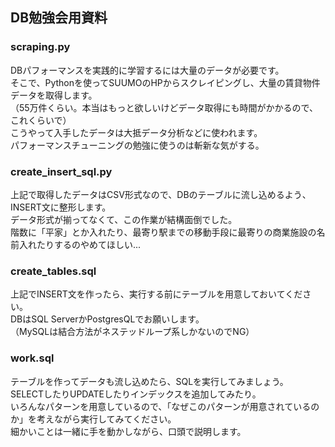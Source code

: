 ## DB勉強会用資料

### scraping.py
 DBパフォーマンスを実践的に学習するには大量のデータが必要です。  
 そこで、Pythonを使ってSUUMOのHPからスクレイピングし、大量の賃貸物件データを取得します。  
 （55万件くらい。本当はもっと欲しいけどデータ取得にも時間がかかるので、これくらいで）  
 こうやって入手したデータは大抵データ分析などに使われます。  
 パフォーマンスチューニングの勉強に使うのは斬新な気がする。  

### create_insert_sql.py
 上記で取得したデータはCSV形式なので、DBのテーブルに流し込めるよう、INSERT文に整形します。  
 データ形式が揃ってなくて、この作業が結構面倒でした。  
 階数に「平家」とか入れたり、最寄り駅までの移動手段に最寄りの商業施設の名前入れたりするのやめてほしい...  

### create_tables.sql
 上記でINSERT文を作ったら、実行する前にテーブルを用意しておいてください。  
 DBはSQL ServerかPostgresQLでお願いします。  
 （MySQLは結合方法がネステッドループ系しかないのでNG）  

### work.sql
 テーブルを作ってデータも流し込めたら、SQLを実行してみましょう。  
 SELECTしたりUPDATEしたりインデックスを追加してみたり。  
 いろんなパターンを用意しているので、「なぜこのパターンが用意されているのか」を考えながら実行してみてください。  
 細かいことは一緒に手を動かしながら、口頭で説明します。  
